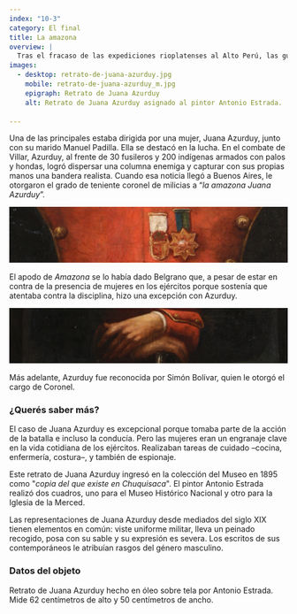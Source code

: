 ```yaml
---
index: "10-3"
category: El final
title: La amazona
overview: |
  Tras el fracaso de las expediciones rioplatenses al Alto Perú, las guerrillas locales cumplieron allí un papel central hostilizando a los realistas y dificultando su avance hacia el sur. Aunque a finales de 1816 la mayoría de las guerrillas fue suprimida, algunas siguieron actuando por años.
images:
  - desktop: retrato-de-juana-azurduy.jpg
    mobile: retrato-de-juana-azurduy_m.jpg  
    epigraph: Retrato de Juana Azurduy
    alt: Retrato de Juana Azurduy asignado al pintor Antonio Estrada.  Se presenta a Juana de frente, con el rostro de cuarto perfil. Las manos descansan juntas sobre su sable. Viste uniforme militar, lleva un peinado recogido y expresión es severa. En el pecho porta medallas que parecen ser un distintivo de su grado militar, la estrella de ocho puntas. Es probable que las medallas sean un agregado de quienes pintaron los retratos, a modo de homenaje por los premios que Juana Azurduy debió recibir en vida.

---
```


Una de las principales estaba dirigida por una mujer, Juana Azurduy, junto con su marido Manuel Padilla. Ella se destacó en la lucha. En el combate de Villar, Azurduy, al frente de 30 fusileros y 200 indígenas armados con palos y hondas, logró dispersar una columna enemiga y capturar con sus propias manos una bandera realista.
Cuando esa noticia llegó a Buenos Aires, le otorgaron el grado de teniente coronel de milicias a “*la amazona Juana Azurduy*”.

![Detalle del objeto](./eje10-3-a.jpg)

El apodo de *Amazona* se lo había dado Belgrano que, a pesar de estar en contra de la presencia de mujeres en los ejércitos porque sostenía que atentaba contra la disciplina, hizo una excepción con Azurduy.

![Detalle del objeto](./eje10-3-b.jpg)

Más adelante, Azurduy fue reconocida por Simón Bolívar, quien le otorgó el cargo de Coronel.

### ¿Querés saber más?
El caso de Juana Azurduy es excepcional porque tomaba parte de la acción de la batalla e incluso la conducía. Pero las mujeres eran un engranaje clave en la vida cotidiana de los ejércitos. Realizaban tareas de cuidado –cocina, enfermería, costura–, y también de espionaje.

Este retrato de Juana Azurduy ingresó en la colección del Museo en 1895 como "*copia del que existe en Chuquisaca*". El pintor Antonio Estrada realizó dos cuadros, uno para el Museo Histórico Nacional y otro para la Iglesia de la Merced.

Las representaciones de Juana Azurduy desde mediados del siglo XIX tienen elementos en común: viste uniforme militar, lleva un peinado recogido, posa con su sable y su expresión es severa. Los escritos de sus contemporáneos le atribuían rasgos del género masculino.

### Datos del objeto
Retrato de Juana Azurduy hecho en óleo sobre tela por Antonio Estrada. Mide 62 centímetros de alto y 50 centímetros de ancho.

